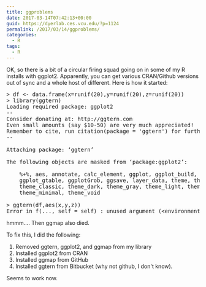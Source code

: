 ```yaml
---
title: ggproblems
date: 2017-03-14T07:42:13+00:00
guid: https://dyerlab.ces.vcu.edu/?p=1124
permalink: /2017/03/14/ggproblems/
categories:
  - R
tags:
  - R
---
```

OK, so there is a bit of a circular firing squad going on in some of my R installs with ggplot2.  Apparently, you can get various CRAN/Github versions out of sync and a whole host of different.  Here is how it started:

<!--more-->

<pre class="lang:r decode:true">&gt; df <- data.frame(x=runif(20),y=runif(20),z=runif(20))
&gt; library(ggtern)
Loading required package: ggplot2
--
Consider donating at: http://ggtern.com
Even small amounts (say $10-50) are very much appreciated!
Remember to cite, run citation(package = 'ggtern') for further info.
--

Attaching package: ‘ggtern’

The following objects are masked from ‘package:ggplot2’:

    %+%, aes, annotate, calc_element, ggplot, ggplot_build,
    ggplot_gtable, ggplotGrob, ggsave, layer_data, theme, theme_bw,
    theme_classic, theme_dark, theme_gray, theme_light, theme_linedraw,
    theme_minimal, theme_void

&gt; ggtern(df,aes(x,y,z))
Error in f(..., self = self) : unused argument (&lt;environment&gt;)</pre>

hmmm&#8230;.  Then ggmap also died.

To fix this, I did the following:

  1. Removed ggtern, ggplot2, and ggmap from my library
  2. Installed ggplot2 from CRAN
  3. Installed ggmap from GitHub
  4. Installed ggtern from Bitbucket (why not github, I don't know).

Seems to work now.